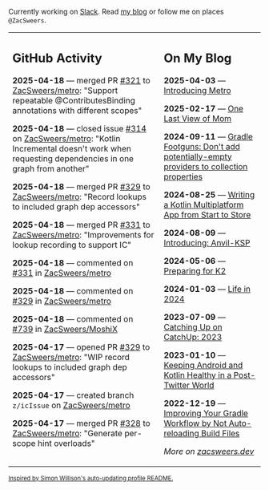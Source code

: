 Currently working on [Slack](https://slack.com/). Read [my blog](https://zacsweers.dev/) or follow me on places `@ZacSweers`.

<table><tr><td valign="top" width="60%">

## GitHub Activity
<!-- githubActivity starts -->
**2025-04-18** — merged PR [#321](https://github.com/ZacSweers/metro/pull/321) to [ZacSweers/metro](https://github.com/ZacSweers/metro): "Support repeatable @ContributesBinding annotations with different scopes"

**2025-04-18** — closed issue [#314](https://github.com/ZacSweers/metro/issues/314) on [ZacSweers/metro](https://github.com/ZacSweers/metro): "Kotlin Incremental doesn't work when requesting dependencies in one graph from another"

**2025-04-18** — merged PR [#329](https://github.com/ZacSweers/metro/pull/329) to [ZacSweers/metro](https://github.com/ZacSweers/metro): "Record lookups to included graph dep accessors"

**2025-04-18** — merged PR [#331](https://github.com/ZacSweers/metro/pull/331) to [ZacSweers/metro](https://github.com/ZacSweers/metro): "Improvements for lookup recording to support IC"

**2025-04-18** — commented on [#331](https://github.com/ZacSweers/metro/pull/331#issuecomment-2816120608) in [ZacSweers/metro](https://github.com/ZacSweers/metro)

**2025-04-18** — commented on [#329](https://github.com/ZacSweers/metro/pull/329#issuecomment-2816118483) in [ZacSweers/metro](https://github.com/ZacSweers/metro)

**2025-04-18** — commented on [#739](https://github.com/ZacSweers/MoshiX/issues/739#issuecomment-2815724603) in [ZacSweers/MoshiX](https://github.com/ZacSweers/MoshiX)

**2025-04-17** — opened PR [#329](https://github.com/ZacSweers/metro/pull/329) to [ZacSweers/metro](https://github.com/ZacSweers/metro): "WIP record lookups to included graph dep accessors"

**2025-04-17** — created branch `z/icIssue` on [ZacSweers/metro](https://github.com/ZacSweers/metro)

**2025-04-17** — merged PR [#328](https://github.com/ZacSweers/metro/pull/328) to [ZacSweers/metro](https://github.com/ZacSweers/metro): "Generate per-scope hint overloads"
<!-- githubActivity ends -->
</td><td valign="top" width="40%">

## On My Blog
<!-- blog starts -->
**2025-04-03** — [Introducing Metro](https://www.zacsweers.dev/introducing-metro/)

**2025-02-17** — [One Last View of Mom](https://www.zacsweers.dev/one-last-view-of-mom/)

**2024-09-11** — [Gradle Footguns: Don't add potentially-empty providers to collection properties](https://www.zacsweers.dev/gradle-footgun-adding-empty-providers-to-collection-properties/)

**2024-08-25** — [Writing a Kotlin Multiplatform App from Start to Store](https://www.zacsweers.dev/writing-a-kotlin-multiplatform-app-from-start-to-store/)

**2024-08-09** — [Introducing: Anvil-KSP](https://www.zacsweers.dev/introducing-anvil-ksp/)

**2024-05-06** — [Preparing for K2](https://www.zacsweers.dev/preparing-for-k2/)

**2024-01-03** — [Life in 2024](https://www.zacsweers.dev/life-in-2024/)

**2023-07-09** — [Catching Up on CatchUp: 2023](https://www.zacsweers.dev/catching-up-on-catchup-2023/)

**2023-01-10** — [Keeping Android and Kotlin Healthy in a Post-Twitter World](https://www.zacsweers.dev/keeping-android-healthy/)

**2022-12-19** — [Improving Your Gradle Workflow by Not Auto-reloading Build Files](https://www.zacsweers.dev/improving-your-workflow-by-not-auto-reloading-build-files/)
<!-- blog ends -->
_More on [zacsweers.dev](https://zacsweers.dev/)_
</td></tr></table>

<sub><a href="https://simonwillison.net/2020/Jul/10/self-updating-profile-readme/">Inspired by Simon Willison's auto-updating profile README.</a></sub>